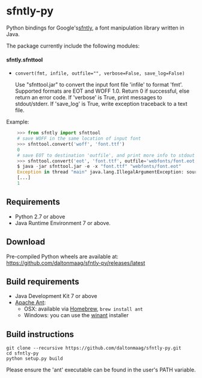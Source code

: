 # sfntly-py

Python bindings for Google's[sfntly](https://code.google.com/p/sfntly), a font manipulation library written in Java.

The package currently include the following modules:

#### sfntly.sfnttool

* `convert(fmt, infile, outfile="", verbose=False, save_log=False)`

    Use "sfnttool.jar" to convert the input font file 'infile' to format 'fmt'. Supported formats are EOT and WOFF 1.0.
    Return 0 if successful, else return an error code.
    If 'verbose' is True, print messages to stdout/stderr.
    If 'save_log' is True, write exception traceback to a text file.

Example:

```python
    >>> from sfntly import sfnttool
    # save WOFF in the same location of input font
    >>> sfnttool.convert('woff', 'font.ttf')
    0
    # save EOT to destination 'outfile', and print more info to stdout
    >>> sfnttool.convert('eot', 'font.ttf', outfile='webfonts/font.eot', verbose=True)
    $ java -jar sfnttool.jar -e -x "font.ttf" "webfonts/font.eot"
    Exception in thread "main" java.lang.IllegalArgumentException: source table must not be null
    [...]
    1
```

## Requirements

- Python 2.7 or above
- Java Runtime Environment 7 or above.

## Download

Pre-compiled Python wheels are available at:
<https://github.com/daltonmaag/sfntly-py/releases/latest>

## Build requirements

- Java Development Kit 7 or above
- [Apache Ant](http://ant.apache.org/):
	- OSX: available via [Homebrew](http://brew.sh/), `brew install ant`
	- Windows: you can use the [winant](https://code.google.com/p/winant/) installer

## Build instructions

    git clone --recursive https://github.com/daltonmaag/sfntly-py.git
    cd sfntly-py
    python setup.py build

Please ensure the 'ant' executable can be found in the user's PATH variable.
